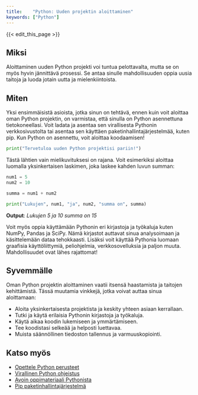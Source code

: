 ```yaml
---
title:    "Python: Uuden projektin aloittaminen"
keywords: ["Python"]
---
```


{{< edit_this_page >}}

## Miksi

Aloittaminen uuden Python projekti voi tuntua pelottavalta, mutta se on myös hyvin jännittävä prosessi. Se antaa sinulle mahdollisuuden oppia uusia taitoja ja luoda jotain uutta ja mielenkiintoista.

## Miten

Yksi ensimmäisistä asioista, jotka sinun on tehtävä, ennen kuin voit aloittaa oman Python projektin, on varmistaa, että sinulla on Python asennettuna tietokoneellasi. Voit ladata ja asentaa sen virallisesta Pythonin verkkosivustolta tai asentaa sen käyttäen paketinhallintajärjestelmää, kuten pip. Kun Python on asennettu, voit aloittaa koodaamisen!

```Python
print("Tervetuloa uuden Python projektisi pariin!")
```

Tästä lähtien vain mielikuvituksesi on rajana. Voit esimerkiksi aloittaa luomalla yksinkertaisen laskimen, joka laskee kahden luvun summan:

```Python
num1 = 5
num2 = 10

summa = num1 + num2

print("Lukujen", num1, "ja", num2, "summa on", summa)
```

**Output**: *Lukujen 5 ja 10 summa on 15*

Voit myös oppia käyttämään Pythonin eri kirjastoja ja työkaluja kuten NumPy, Pandas ja SciPy. Nämä kirjastot auttavat sinua analysoimaan ja käsittelemään dataa tehokkaasti. Lisäksi voit käyttää Pythonia luomaan graafisia käyttöliittymiä, peliohjelmia, verkkosovelluksia ja paljon muuta. Mahdollisuudet ovat lähes rajattomat!

## Syvemmälle

Oman Python projektin aloittaminen vaatii itsensä haastamista ja taitojen kehittämistä. Tässä muutamia vinkkejä, jotka voivat auttaa sinua aloittamaan:

- Aloita yksinkertaisesta projektista ja keskity yhteen asiaan kerrallaan.
- Tutki ja käytä erilaisia Pythonin kirjastoja ja työkaluja.
- Käytä aikaa koodin lukemiseen ja ymmärtämiseen.
- Tee koodistasi selkeää ja helposti luettavaa.
- Muista säännöllinen tiedoston tallennus ja varmuuskopiointi.

## Katso myös

- [Opettele Python perusteet](https://www.wikiwand.com/fi/Python)
- [Virallinen Python ohjeistus](https://www.python.org/)
- [Avoin oppimateriaali Pythonista](https://pythopedia.com/)
- [Pip paketinhallintajärjestelmä](https://pypi.org/project/pip/)
